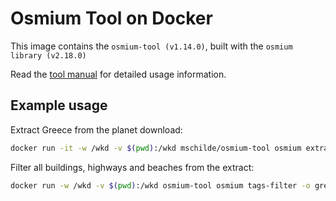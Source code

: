 # Osmium Tool on Docker

This image contains the `osmium-tool (v1.14.0)`, built with the `osmium library (v2.18.0)`

Read the [tool manual](http://osmcode.org/osmium-tool/) for detailed usage information.

## Example usage

Extract Greece from the planet download:

```bash
docker run -it -w /wkd -v $(pwd):/wkd mschilde/osmium-tool osmium extract --bbox=17.682871,33.679590,30.404538,42.269466 -o greece.osm.pbf planet-latest.osm.pbf
```

Filter all buildings, highways and beaches from the extract:

```bash
docker run -w /wkd -v $(pwd):/wkd osmium-tool osmium tags-filter -o greece-filtered.osm.pbf greece.osm.pbf building highway natural=beach
```
